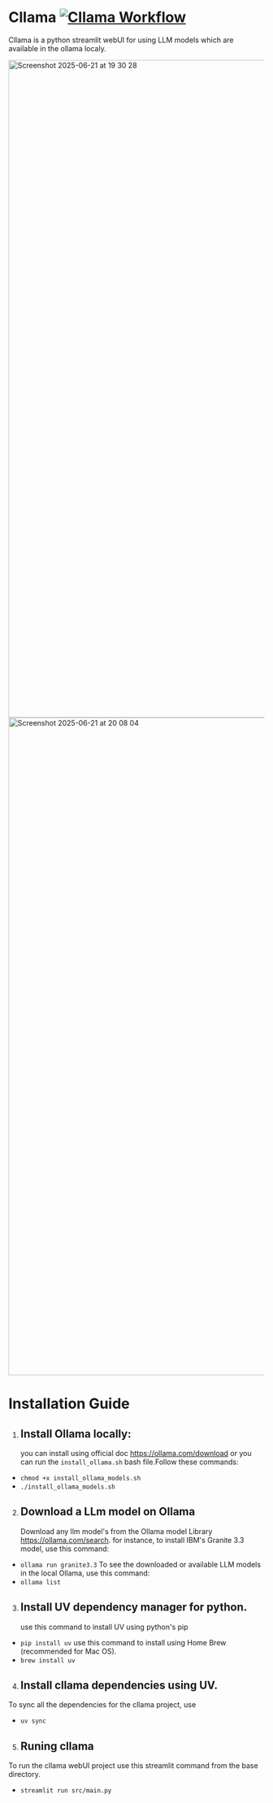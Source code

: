 # Cllama [![Cllama Workflow](https://github.com/joshanjohn/cllama/actions/workflows/dependency-review.yml/badge.svg?branch=main)](https://github.com/joshanjohn/cllama/actions/workflows/dependency-review.yml)


Cllama is a python streamlit webUI for using LLM models which are available in the ollama localy. 



<img width="1295" alt="Screenshot 2025-06-21 at 19 30 28" src="https://github.com/user-attachments/assets/dec8d190-6208-4d5a-b19d-ec1f3aaf3f70" />
<img width="1295" alt="Screenshot 2025-06-21 at 20 08 04" src="https://github.com/user-attachments/assets/6548e738-b9ee-4ffd-bca5-0eb9e51a1577" />


# Installation Guide
1. ## Install Ollama locally:
   you can install using official doc https://ollama.com/download
   or you can run the `install_ollama.sh` bash file.Follow these commands:
  - `chmod +x install_ollama_models.sh`
  - `./install_ollama_models.sh`

2. ## Download a LLm model on Ollama
   Download any llm model's from the Ollama model Library https://ollama.com/search.
   for instance, to install IBM's Granite 3.3 model, use this command:
  - `ollama run granite3.3`
   To see the downloaded or available LLM models in the local Ollama, use this command:
  - `ollama list` 
   
3. ## Install UV dependency manager for python.
    use this command to install UV using python's pip
  - `pip install uv`
   use this command to install using Home Brew (recommended for Mac OS).
  - `brew install uv` 

4. ## Install cllama dependencies using UV.
  To sync all the dependencies for the cllama project, use 
  - `uv sync`

5. ## Runing cllama
  To run the cllama webUI project use this streamlit command from the base directory. 
- `streamlit run src/main.py`
